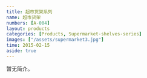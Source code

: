 ```yaml
---
title: 超市货架系列
name: 超市货架
numbers: [A-004]
layout: products
categories: [Products, Supermarket-shelves-series]
images: ["/assets/supermarket3.jpg"]
time: 2015-02-15
aside: true
---
```


暂无简介。

